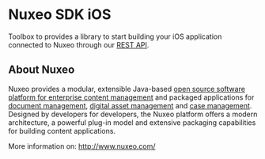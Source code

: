 # Nuxeo SDK iOS

Toolbox to provides a library to start building your iOS application connected to Nuxeo through our [REST API](http://doc.nuxeo.com/x/QYLQ).

## About Nuxeo

Nuxeo provides a modular, extensible Java-based [open source software platform for enterprise content management](http://www.nuxeo.com/en/products/ep) and packaged applications for [document management](http://www.nuxeo.com/en/products/document-management), [digital asset management](http://www.nuxeo.com/en/products/dam) and [case management](http://www.nuxeo.com/en/products/case-management). Designed by developers for developers, the Nuxeo platform offers a modern architecture, a powerful plug-in model and extensive packaging capabilities for building content applications.

More information on: <http://www.nuxeo.com/>
